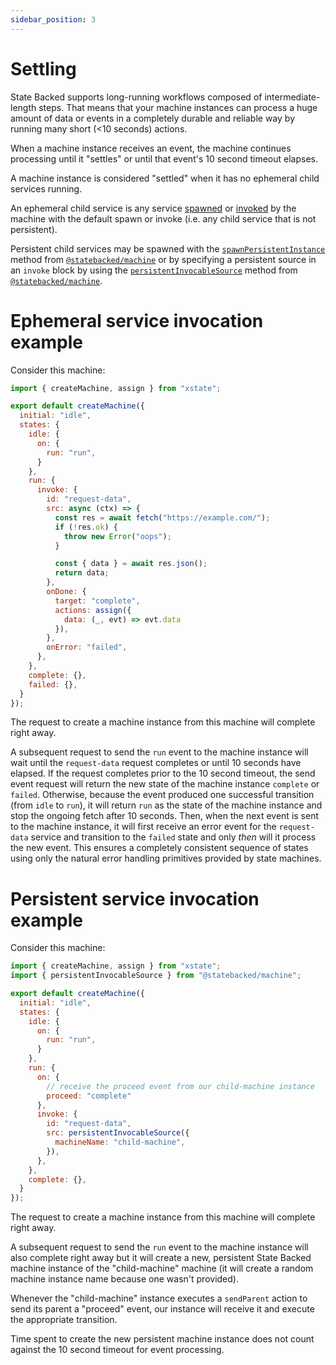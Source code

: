 ```yaml
---
sidebar_position: 3
---
```


# Settling

State Backed supports long-running workflows composed of intermediate-length steps.
That means that your machine instances can process a huge amount of data or events in a completely
durable and reliable way by running many short (&lt;10 seconds) actions.

When a machine instance receives an event, the machine continues processing until it "settles" or until
that event's 10 second timeout elapses.

A machine instance is considered "settled" when it has no ephemeral child services running.

An ephemeral child service is any service
[spawned](https://xstate.js.org/docs/guides/actors.html#spawning-actors)
or [invoked](https://xstate.js.org/docs/guides/communication.html) by the machine
with the default spawn or invoke (i.e. any child service that is not persistent).

Persistent child services may be spawned with the
[`spawnPersistentInstance`](https://statebacked.github.io/machine/functions/spawnPersistentInstance.html)
method from [`@statebacked/machine`](https://github.com/statebacked/machine) or by
specifying a persistent source in an `invoke` block by using the
[`persistentInvocableSource`](https://statebacked.github.io/machine/functions/persistentInvocableSource.html)
method from [`@statebacked/machine`](https://github.com/statebacked/machine).

# Ephemeral service invocation example

Consider this machine:

```javascript
import { createMachine, assign } from "xstate";

export default createMachine({
  initial: "idle",
  states: {
    idle: {
      on: {
        run: "run",
      }
    },
    run: {
      invoke: {
        id: "request-data",
        src: async (ctx) => {
          const res = await fetch("https://example.com/");
          if (!res.ok) {
            throw new Error("oops");
          }

          const { data } = await res.json();
          return data;
        },
        onDone: {
          target: "complete",
          actions: assign({
            data: (_, evt) => evt.data
          }),
        },
        onError: "failed",
      },
    },
    complete: {},
    failed: {},
  }
});
```

The request to create a machine instance from this machine will complete right away.

A subsequent request to send the `run` event to the machine instance will wait until
the `request-data` request completes or until 10 seconds have elapsed. If the request
completes prior to the 10 second timeout, the send event request will return the
new state of the machine instance `complete` or `failed`. Otherwise, because the event
produced one successful transition (from `idle` to `run`), it will return `run` as
the state of the machine instance and stop the ongoing fetch after 10 seconds.
Then, when the next event is sent to the machine instance, it will first receive an
error event for the `request-data` service and transition to the `failed` state
and only *then* will it process the new event. This ensures a completely consistent
sequence of states using only the natural error handling primitives provided by
state machines.

# Persistent service invocation example

Consider this machine:

```javascript
import { createMachine, assign } from "xstate";
import { persistentInvocableSource } from "@statebacked/machine";

export default createMachine({
  initial: "idle",
  states: {
    idle: {
      on: {
        run: "run",
      }
    },
    run: {
      on: {
        // receive the proceed event from our child-machine instance
        proceed: "complete"
      },
      invoke: {
        id: "request-data",
        src: persistentInvocableSource({
          machineName: "child-machine",
        }),
      },
    },
    complete: {},
  }
});
```

The request to create a machine instance from this machine will complete right away.

A subsequent request to send the `run` event to the machine instance will also complete
right away but it will create a new, persistent State Backed machine instance of the
"child-machine" machine (it will create a random machine instance name because one wasn't
provided).

Whenever the "child-machine" instance executes a `sendParent` action to send its parent
a "proceed" event, our instance will receive it and execute the appropriate transition.

Time spent to create the new persistent machine instance does not count against the
10 second timeout for event processing.
